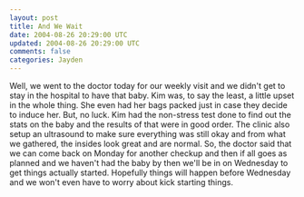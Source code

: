 ```yaml
---           
layout: post
title: And We Wait
date: 2004-08-26 20:29:00 UTC
updated: 2004-08-26 20:29:00 UTC
comments: false
categories: Jayden
---
```

Well, we went to the doctor today for our weekly visit and we didn't get to stay in the hospital to have that baby. Kim was, to say the least, a little upset in the whole thing. She even had her bags packed just in case they decide to induce her. But, no luck. Kim had the non-stress test done to find out the stats on the baby and the results of that were in good order. The clinic also setup an ultrasound to make sure everything was still okay and from what we gathered, the insides look great and are normal. So, the doctor said that we can come back on Monday for another checkup and then if all goes as planned and we haven't had the baby by then we'll be in on Wednesday to get things actually started. Hopefully things will happen before Wednesday and we won't even have to worry about kick starting things.
